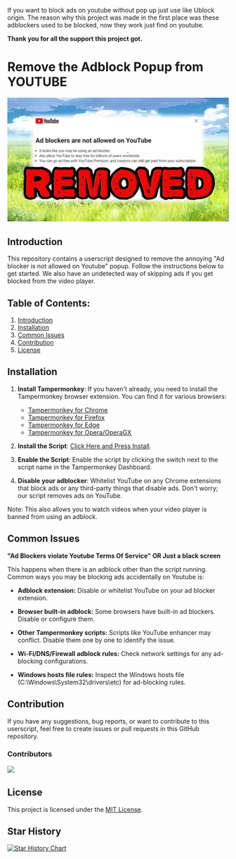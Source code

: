 If you want to block ads on youtube without pop up just use like Ublock origin.
The reason why this project was made in the first place was these adblockers used to be blocked, now they work just find on youtube.

**Thank you for all the support this project got.**

# Remove the Adblock Popup from YOUTUBE

[![picture](Thumbnail.jpg?raw=true)](https://www.youtube.com/watch?v=jvSf10lgxs4&ab_channel=Joelmatic)

## Introduction

This repository contains a userscript designed to remove the annoying "Ad blocker is not allowed on Youtube" popup. Follow the instructions below to get started. We also have an undetected way of skipping ads if you get blocked from the video player.

## Table of Contents:

1. [Introduction](#introduction)
2. [Installation](#installation)
3. [Common Issues](#Common-Issues)
4. [Contribution](#contribution)
5. [License](#license)

## Installation

1. **Install Tampermonkey**:
   If you haven't already, you need to install the Tampermonkey browser extension. You can find it for various browsers:
   - [Tampermonkey for Chrome](https://chrome.google.com/webstore/detail/tampermonkey/dhdgffkkebhmkfjojejmpbldmpobfkfo)
   - [Tampermonkey for Firefox](https://addons.mozilla.org/en-US/firefox/addon/tampermonkey/)
   - [Tampermonkey for Edge](https://microsoftedge.microsoft.com/addons/detail/tampermonkey/iikmkjmpaadaobahmlepeloendndfphd)
   - [Tampermonkey for Opera/OperaGX](https://addons.opera.com/en-gb/extensions/details/tampermonkey-beta/)

2. **Install the Script**:
   [Click Here and Press Install](Youtube-Ad-blocker-Reminder-Remover.user.js?raw=True).

3. **Enable the Script**:
   Enable the script by clicking the switch next to the script name in the Tampermonkey Dashboard.

4. **Disable your adblocker**:
   Whitelist YouTube on any Chrome extensions that block ads or any third-party things that disable ads. Don't worry; our script removes ads on YouTube.


Note: This also allows you to watch videos when your video player is banned from using an adblock.

## Common Issues

**"Ad Blockers violate Youtube Terms Of Service" OR Just a black screen**

This happens when there is an adblock other than the script running. Common ways you may be blocking ads accidentally on Youtube is:

- **Adblock extension:** Disable or whitelist YouTube on your ad blocker extension.

- **Browser built-in adblock:** Some browsers have built-in ad blockers. Disable or configure them.

- **Other Tampermonkey scripts:** Scripts like YouTube enhancer may conflict. Disable them one by one to identify the issue.

- **Wi-Fi/DNS/Firewall adblock rules:** Check network settings for any ad-blocking configurations.

- **Windows hosts file rules:** Inspect the Windows hosts file (C:\Windows\System32\drivers\etc) for ad-blocking rules.

## Contribution

If you have any suggestions, bug reports, or want to contribute to this userscript, feel free to create issues or pull requests in this GitHub repository.

### Contributors

<a href="https://github.com/TheRealJoelmatic/RemoveAdblockThing/graphs/contributors">
  <img src="https://contrib.rocks/image?repo=TheRealJoelmatic/RemoveAdblockThing" />
</a>

## License

This project is licensed under the [MIT License](LICENSE).

## Star History

<a href="https://star-history.com/#TheRealJoelmatic/RemoveAdblockThing&Date">
  <picture>
    <source media="(prefers-color-scheme: dark)" srcset="https://api.star-history.com/svg?repos=TheRealJoelmatic/RemoveAdblockThing&type=Date&theme=dark" />
    <source media="(prefers-color-scheme: light)" srcset="https://api.star-history.com/svg?repos=TheRealJoelmatic/RemoveAdblockThing&type=Date" />
    <img alt="Star History Chart" src="https://api.star-history.com/svg?repos=TheRealJoelmatic/RemoveAdblockThing&type=Date" />
  </picture>
</a>
